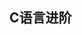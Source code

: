 ## C语言进阶

<!-- g++编译调试流程：(单文件编程)
    新建文件夹打开之后，直接将.vscode文件夹粘贴进去即可
    完整流程：
        tasks.json是编译器，里面除了MinGW64路径之外其余都不用改
            终端->配置默认生成任务->g++
        launch.json是调试器，同样只需要改MinGW64路径
            运行->添加配置->g++
        注意：路径不要有中文
    快捷按钮：右上角三角按钮(运行加调试)


cmake编译调试流程：(多文件编程)
    建立：
        ctrl+shift+p->cmake q(cmake快速开始)->输入项目名称->excutable
        ->界面最下方编译即可生成项目的build完整目录
    基础模板：
        cmake_minimum_required (VERSION 2.8.12)#规定cmake的最低版本要求
        project(Cmake_test)#项目的名称，不一定和你的文件夹名称一样
        set(CMAKE_CXX_COMPILER "g++")#设置c++编译器
        
        include_directories(${PROJECT_SOURCE_DIR}/include)#添加头文件的搜索路径
        add_executable(demo ${SrcFiles})#设置可执行文件的名称[${SrcFiles}替换为main函数文件+源文件] 
    快捷按钮：编译是最下栏build，运行是三角，调试是中间的乌龟 -->

